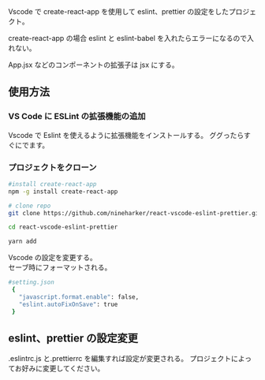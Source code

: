 Vscode で create-react-app を使用して eslint、prettier の設定をしたプロジェクト。

create-react-app の場合 eslint と eslint-babel を入れたらエラーになるので入れない。

App.jsx などのコンポーネントの拡張子は jsx にする。

## 使用方法

### VS Code に ESLint の拡張機能の追加

Vscode で Eslint を使えるように拡張機能をインストールする。
ググったらすぐにでます。

### プロジェクトをクローン

```bash
#install create-react-app
npm -g install create-react-app

# clone repo
git clone https://github.com/nineharker/react-vscode-eslint-prettier.git

cd react-vscode-eslint-prettier

yarn add
```

Vscode の設定を変更する。  
セーブ時にフォーマットされる。

```bash
#setting.json
 {
   "javascript.format.enable": false,
   "eslint.autoFixOnSave": true
 }
```

## eslint、prettier の設定変更

.eslintrc.js と.prettierrc を編集すれば設定が変更される。
プロジェクトによってお好みに変更してください。
